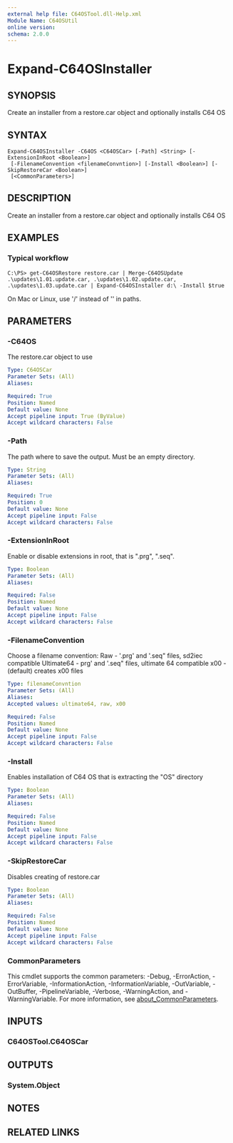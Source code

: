 ```yaml
---
external help file: C64OSTool.dll-Help.xml
Module Name: C64OSUtil
online version:
schema: 2.0.0
---
```


# Expand-C64OSInstaller

## SYNOPSIS
Create an installer from a restore.car object and optionally installs C64 OS

## SYNTAX

```
Expand-C64OSInstaller -C64OS <C64OSCar> [-Path] <String> [-ExtensionInRoot <Boolean>]
 [-FilenameConvention <filenameConvntion>] [-Install <Boolean>] [-SkipRestoreCar <Boolean>]
 [<CommonParameters>]
```

## DESCRIPTION
Create an installer from a restore.car object and optionally installs C64 OS

## EXAMPLES

### Typical workflow
```
C:\PS> get-C64OSRestore restore.car | Merge-C64OSUpdate .\updates\1.01.update.car, .\updates\1.02.update.car, .\updates\1.03.update.car | Expand-C64OSInstaller d:\ -Install $true
```

On Mac or Linux, use '/' instead of '\' in paths.

## PARAMETERS

### -C64OS
The restore.car object to use

```yaml
Type: C64OSCar
Parameter Sets: (All)
Aliases:

Required: True
Position: Named
Default value: None
Accept pipeline input: True (ByValue)
Accept wildcard characters: False
```

### -Path
The path where to save the output.
Must be an empty directory.

```yaml
Type: String
Parameter Sets: (All)
Aliases:

Required: True
Position: 0
Default value: None
Accept pipeline input: False
Accept wildcard characters: False
```

### -ExtensionInRoot
Enable or disable extensions in root, that is ".prg", ".seq".

```yaml
Type: Boolean
Parameter Sets: (All)
Aliases:

Required: False
Position: Named
Default value: None
Accept pipeline input: False
Accept wildcard characters: False
```

### -FilenameConvention
Choose a filename convention:
Raw             - '.prg' and '.seq" files, sd2iec compatible
Ultimate64    -  prg' and '.seq" files, ultimate 64 compatible
x00               - (default) creates x00 files

```yaml
Type: filenameConvntion
Parameter Sets: (All)
Aliases:
Accepted values: ultimate64, raw, x00

Required: False
Position: Named
Default value: None
Accept pipeline input: False
Accept wildcard characters: False
```

### -Install
Enables installation of C64 OS that is extracting the "OS" directory

```yaml
Type: Boolean
Parameter Sets: (All)
Aliases:

Required: False
Position: Named
Default value: None
Accept pipeline input: False
Accept wildcard characters: False
```

### -SkipRestoreCar
Disables creating of restore.car

```yaml
Type: Boolean
Parameter Sets: (All)
Aliases:

Required: False
Position: Named
Default value: None
Accept pipeline input: False
Accept wildcard characters: False
```

### CommonParameters
This cmdlet supports the common parameters: -Debug, -ErrorAction, -ErrorVariable, -InformationAction, -InformationVariable, -OutVariable, -OutBuffer, -PipelineVariable, -Verbose, -WarningAction, and -WarningVariable. For more information, see [about_CommonParameters](http://go.microsoft.com/fwlink/?LinkID=113216).

## INPUTS

### C64OSTool.C64OSCar
## OUTPUTS

### System.Object
## NOTES

## RELATED LINKS
